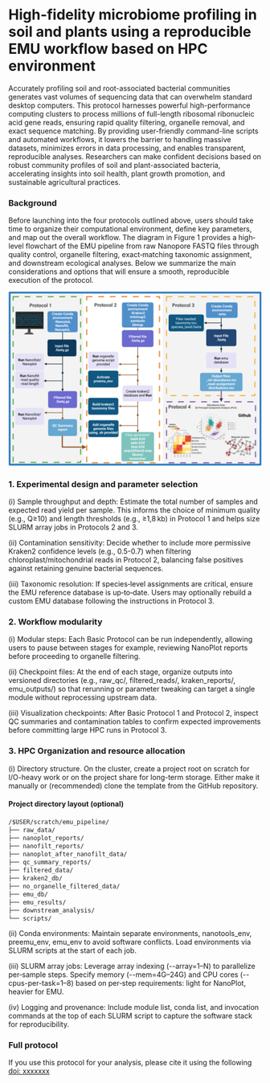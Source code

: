 
# High-fidelity microbiome profiling in soil and plants using a reproducible EMU workflow based on HPC environment

Accurately profiling soil and root-associated bacterial communities generates vast volumes of sequencing data that can overwhelm standard desktop computers. This protocol harnesses powerful high-performance computing clusters to process millions of full-length ribosomal ribonucleic acid gene reads, ensuring rapid quality filtering, organelle removal, and exact sequence matching. By providing user-friendly command-line scripts and automated workflows, it lowers the barrier to handling massive datasets, minimizes errors in data processing, and enables transparent, reproducible analyses. Researchers can make confident decisions based on robust community profiles of soil and plant-associated bacteria, accelerating insights into soil health, plant growth promotion, and sustainable agricultural practices.

### Background


Before launching into the four protocols outlined above, users should take time to organize their computational environment, define key parameters, and map out the overall workflow. The diagram in Figure 1 provides a high‐level flowchart of the EMU pipeline from raw Nanopore FASTQ files through quality control, organelle filtering, exact‐matching taxonomic assignment, and downstream ecological analyses. Below we summarize the main considerations and options that will ensure a smooth, reproducible execution of the protocol.

![alt text](Workflow.png)

### 1. Experimental design and parameter selection

(i)	Sample throughput and depth: Estimate the total number of samples and expected read yield per sample. This informs the choice of minimum quality (e.g., Q≥10) and length thresholds (e.g., ≥1,8 kb) in Protocol 1 and helps size SLURM array jobs in Protocols 2 and 3.
    
(ii)	Contamination sensitivity: Decide whether to include more permissive Kraken2 confidence levels (e.g., 0.5-0.7) when filtering chloroplast/mitochondrial reads in Protocol 2, balancing false positives against retaining genuine bacterial sequences.
    
(iii)	Taxonomic resolution: If species‐level assignments are critical, ensure the EMU reference database is up‐to‐date. Users may optionally rebuild a custom EMU database following the instructions in Protocol 3.

### 2. Workflow modularity

(i)	Modular steps: Each Basic Protocol can be run independently, allowing users to pause between stages for example, reviewing NanoPlot reports before proceeding to organelle filtering.
    
(ii)	Checkpoint files: At the end of each stage, organize outputs into versioned directories (e.g., raw_qc/, filtered_reads/, kraken_reports/, emu_outputs/) so that rerunning or parameter tweaking can target a single module without reprocessing upstream data.
    
(iii)	Visualization checkpoints: After Basic Protocol 1 and Protocol 2, inspect QC summaries and contamination tables to confirm expected improvements before committing large HPC runs in Protocol 3.

### 3. HPC Organization and resource allocation
        
(i) Directory structure. On the cluster, create a project root on scratch for I/O-heavy work or on the project share for long-term storage. Either make it manually or (recommended) clone the template from the GitHub repository.

#### Project directory layout (optional)

```text
/$USER/scratch/emu_pipeline/
├── raw_data/
├── nanoplot_reports/
├── nanofilt_reports/
├── nanoplot_after_nanofilt_data/
├── qc_summary_reports/
├── filtered_data/
├── kraken2_db/
├── no_organelle_filtered_data/
├── emu_db/
├── emu_results/
├── downstream_analysis/
└── scripts/
```

(ii)	Conda environments: Maintain separate environments, nanotools_env, preemu_env, emu_env to avoid software conflicts. Load environments via SLURM scripts at the start of each job.

(iii)	SLURM array jobs: Leverage array indexing (--array=1–N) to parallelize per‐sample steps. Specify memory (--mem=4G–24G) and CPU cores (--cpus-per-task=1–8) based on per‐step requirements: light for NanoPlot, heavier for EMU.
    
(iv)	Logging and provenance: Include module list, conda list, and invocation commands at the top of each SLURM script to capture the software stack for reproducibility.

### Full protocol

If you use this protocol for your analysis, please cite it using the following [doi: xxxxxxx](https://www.biorxiv.org/content/10.1101/2024.11.12.623179v1)


